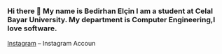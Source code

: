 ### Hi there 👋 My name is Bedirhan Elçin I am a student at Celal Bayar University. My department is Computer Engineering,I love software.

[Instagram](https://instagram.com/bedirhn_elcn?igshid=Y2M0YTlkZGNmOQ==) – Instagram Accoun

<!--
**BedirhanE/BedirhanE** is a ✨ _special_ ✨ repository because its `README.md` (this file) appears on your GitHub profile.

Here are some ideas to get you started:

 🔭 I’m currently working on ...
 🌱 I’m currently learning ...
 👯 I’m looking to collaborate on ...
 🤔 I’m looking for help with ...
 💬 Ask me about ...
 📫 How to reach me: ...
 😄 Pronouns: ...
 ⚡ Fun fact: ...
-->
